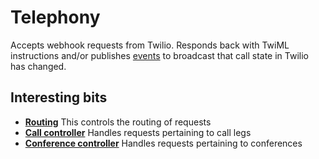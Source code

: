# Telephony

Accepts webhook requests from Twilio. Responds back with TwiML instructions and/or publishes [events](../events) to broadcast that call state in Twilio has changed.

## Interesting bits

- **[Routing](web/router.ex)** This controls the routing of requests
- **[Call controller](web/controllers/twilio/call_controller.ex)** Handles requests pertaining to call legs
- **[Conference controller](web/controllers/twilio/conference_controller.ex)** Handles requests pertaining to conferences
